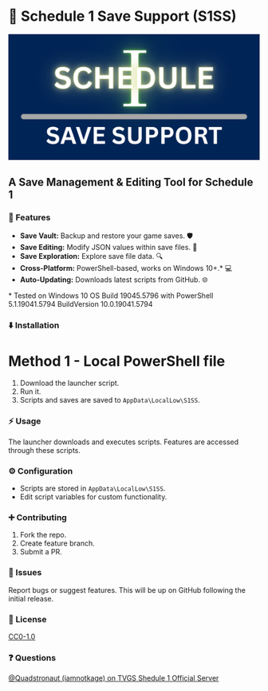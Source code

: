 # 💾 Schedule 1 Save Support (S1SS)
![Schedule 1 Save Support](Assets/s1ss.png)
## A Save Management & Editing Tool for Schedule 1

### 🚀 Features

* **Save Vault:** Backup and restore your game saves. 🛡️
* **Save Editing:** Modify JSON values within save files. 🔧
* **Save Exploration:** Explore save file data. 🔍
* **Cross-Platform:** PowerShell-based, works on Windows 10+.\* 💻
* **Auto-Updating:** Downloads latest scripts from GitHub. 🌐

\* Tested on Windows 10 OS Build 19045.5796 with PowerShell 5.1.19041.5794 BuildVersion 10.0.19041.5794

### ⬇️ Installation

# Method 1 - Local PowerShell file
1.  Download the launcher script.
2.  Run it.
3.  Scripts and saves are saved to `AppData\LocalLow\S1SS`.

### ⚡ Usage

The launcher downloads and executes scripts.  Features are accessed through these scripts.

### ⚙️ Configuration

* Scripts are stored in `AppData\LocalLow\S1SS`.
* Edit script variables for custom functionality.

### ➕ Contributing

1.  Fork the repo.
2.  Create feature branch.
3.  Submit a PR.

### 🐛 Issues

Report bugs or suggest features.
This will be up on GitHub following the initial release.

### 📜 License

[CC0-1.0](LICENSE)

### ❓ Questions

[@Quadstronaut (iamnotkage) on TVGS Shedule 1 Official Server](https://discord.gg/PGe2nnaCn5)
